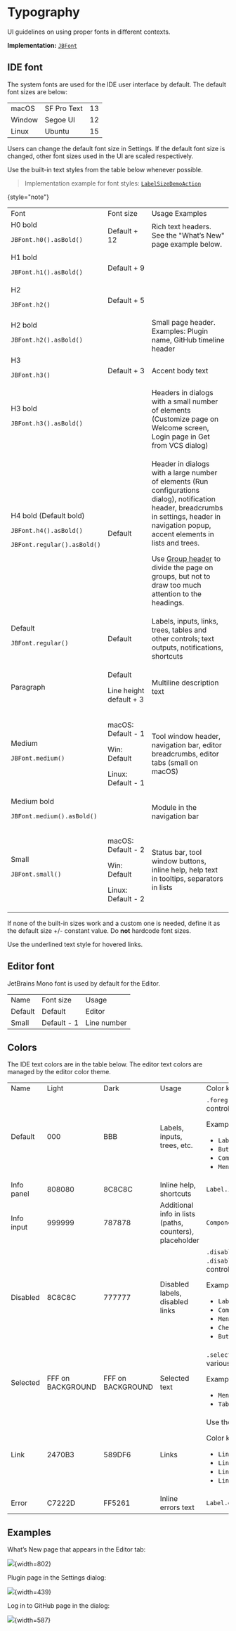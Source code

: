 <!-- Copyright 2000-2024 JetBrains s.r.o. and contributors. Use of this source code is governed by the Apache 2.0 license. -->

# Typography

<link-summary>UI guidelines on using proper fonts in different contexts.</link-summary>

<tldr>

**Implementation:** [`JBFont`](%gh-ic%/platform/util/ui/src/com/intellij/util/ui/JBFont.java)

</tldr>

## IDE font

The system fonts are used for the IDE user interface by default. The default font sizes are below:

<table style="header-column">
  <tr>
    <td>  macOS  </td>
    <td> SF Pro Text  </td>
    <td> 13 </td>
  </tr>
  <tr>
    <td> Window </td>
    <td> Segoe UI </td>
    <td> 12 </td>
  </tr>
  <tr>
    <td> Linux </td>
    <td> Ubuntu </td>
    <td> 15 </td>
  </tr>
</table>


Users can change the default font size in Settings. If the default font size is changed, other font sizes used in the UI are scaled respectively.

Use the built-in text styles from the table below whenever possible.

> Implementation example for font styles: [`LabelSizeDemoAction`](%gh-ic%/platform/platform-impl/internal/src/com/intellij/internal/LabelSizeDemoAction.kt)
>
{style="note"}

<table>

  <tr>
  <td width="20%"> Font </td>
  <td width="27%"> Font size </td>
  <td width="53%"> Usage Examples </td></tr>

  <tr>
    <td> H0 bold <p><code>JBFont.h0().asBold()</code></p></td>
    <td> Default + 12 </td>
    <td>
        Rich text headers. See the "What’s New" page example below.
    </td>
  </tr>

  <tr>
    <td> H1 bold <p><code>JBFont.h1().asBold()</code></p></td>
    <td> Default + 9 </td>
    <td> </td>
  </tr>

  <tr>
    <td>H2 <p><code>JBFont.h2()</code></p></td>
    <td> Default + 5 </td>
    <td> </td>
  </tr>

  <tr>
    <td> H2 bold <p><code>JBFont.h2().asBold()</code></p></td>
    <td> </td>
    <td>
        Small page header. Examples: Plugin name, GitHub timeline header
    </td>
  </tr>

  <tr>
    <td> H3 <p><code>JBFont.h3()</code></p></td>
    <td> Default + 3 </td>
    <td>
        Accent body text
    </td>
  </tr>

  <tr>
    <td>H3 bold <p><code>JBFont.h3().asBold()</code></p></td>
    <td> </td>
    <td>
        Headers in dialogs with a small number of elements (Customize page on Welcome screen, Login page in Get from VCS dialog)
    </td>
  </tr>

  <tr>
    <td> H4 bold (Default bold) <p> <code>JBFont.h4().asBold()</code></p> <p> <code>JBFont.regular().asBold()</code></p> </td>
    <td> Default </td>
    <td>
        <p>Header in dialogs with a large number of elements (Run configurations dialog), notification header, breadcrumbs in settings, header in navigation popup, accent elements in lists and trees.</p>
        <p>Use <a href="group_header.md">Group header</a> to divide the page on groups, but not to draw too much attention to the headings.</p>
    </td>
  </tr>

  <tr>
    <td> Default <p><code>JBFont.regular()</code></p></td>
    <td> Default </td>
    <td>
        Labels, inputs, links, trees, tables and other controls; text outputs, notifications, shortcuts
    </td>
  </tr>

  <tr>
    <td> Paragraph </td>
    <td>
         <p>Default</p>
         <p>Line height default + 3</p>
    </td>
    <td>
        Multiline description text
    </td>
  </tr>

  <tr>
    <td>Medium <p><code>JBFont.medium()</code></p></td>
    <td>
        <p>macOS: Default - 1</p>
        <p>Win: Default</p>
        <p>Linux: Default - 1</p>
    </td>
    <td>
        Tool window header, navigation bar, editor breadcrumbs, editor tabs (small on macOS)
    </td>
  </tr>

  <tr>
    <td> Medium bold <p><code>JBFont.medium().asBold()</code></p> </td>
    <td> </td>
    <td>
        Module in the navigation bar
    </td>
  </tr>

  <tr>
    <td> Small <p><code>JBFont.small()</code></p> </td>
    <td>
        <p>macOS: Default - 2</p>
        <p>Win: Default</p>
        <p>Linux: Default - 2</p>
    </td>
    <td>
        Status bar, tool window buttons, inline help, help text in tooltips, separators in lists
    </td>
  </tr>
</table>

If none of the built-in sizes work and a custom one is needed, define it as the default size +/- constant value. Do **not** hardcode font sizes.

Use the underlined text style for hovered links.

## Editor font

JetBrains Mono font is used by default for the Editor.

<table>
<tr><td> Name </td>
<td> Font size </td>
<td> Usage </td>  </tr>
  <tr>
    <td> Default </td>
    <td> Default </td>
    <td> Editor </td>
  </tr>
  <tr>
    <td> Small </td>
    <td> Default - 1 </td>
    <td> Line number </td>
  </tr>
</table>

## Colors

The IDE text colors are in the table below. The editor text colors are managed by the editor color theme.

<table>
<tr><td> Name </td>
<td> Light </td>
<td> Dark </td>
<td> Usage </td>
<td> Color key </td>
</tr>
  <tr>
    <td> Default </td>
    <td> 000 </td>
    <td> <format color="#BBBBBB">BBB</format> </td>
    <td>
        Labels, inputs, trees, etc.
    </td>
    <td>
        <code>.foreground</code> keys for various UI controls.
        <p>Examples:</p>
        <ul>
        <li><code>Label.foreground</code></li>
        <li><code>Button.foreground</code></li>
        <li><code>ComboBox.foreground</code></li>
        <li><code>MenuItem.foreground</code></li>
        </ul>
    </td>
  </tr>

  <tr>
    <td> Info panel </td>
    <td> <format color="#808080">808080</format> </td>
    <td> <format color="#8C8C8C">8C8C8C</format> </td>
    <td>
        Inline help, shortcuts
    </td>
    <td>
        <code>Label.infoForeground</code>
    </td>
  </tr>

  <tr>
    <td> Info input </td>
    <td> <format color="#999999">999999</format> </td>
    <td> <format color="#787878">787878</format> </td>
    <td>
        Additional info in lists (paths, counters), placeholder
    </td>
    <td>
        <code>Component.infoForeground</code>
    </td>
  </tr>

  <tr>
    <td> Disabled </td>
    <td> <format color="#8C8C8C">8C8C8C</format> </td>
    <td> <format color="#777777">777777</format> </td>
    <td>
        Disabled labels, disabled links
    </td>
    <td>
        <code>.disabledForeground</code> and <code>.disabledText</code> keys for various UI controls.
        <p>Examples:</p>
        <ul>
            <li><code>Label.disabledForeground</code></li>
            <li><code>ComboBox.disabledForeground</code></li>
            <li><code>MenuItem.disabledForeground</code></li>
            <li><code>CheckBox.disabledText</code></li>
            <li><code>Button.disabledText</code></li>
        </ul>
</td>
  </tr>

  <tr>
    <td> Selected </td>
    <td> FFF on <format color="#62A7DB">BACKGROUND</format> </td>
    <td> FFF on <format color="#62A7DB">BACKGROUND</format> </td>
    <td>
        Selected text
    </td>
    <td>
        <code>.selectionForeground</code> keys for various UI controls.
        <p>Examples:</p>
        <ul>
            <li><code>MenuItem.selectionForeground</code></li>
            <li><code>Table.selectionForeground</code></li>
        </ul>
    </td>
  </tr>

  <tr>
    <td> Link </td>
    <td> <format color="#2470B3">2470B3</format> </td>
    <td> <format color="#589DF6">589DF6</format> </td>
    <td>
        Links
    </td>
    <td>
        Use the component <code>LinkLabel</code>
        <p>Color keys:</p>
        <ul>
            <li><code>Link.activeForeground</code></li>
            <li><code>Link.hoverForeground</code></li>
            <li><code>Link.pressedForeground</code></li>
            <li><code>Link.visitedForeground</code></li>
        </ul>
    </td>
  </tr>

  <tr>
    <td> Error </td>
    <td> <format color="#C7222D">C7222D</format> </td>
    <td> <format color="#FF5261">FF5261</format> </td>
    <td>
        Inline errors text
    </td>
    <td>
        <code>Label.errorForeground</code>
    </td>
  </tr>
</table>

## Examples

What’s New page that appears in the Editor tab:

![](whats_new.png){width=802}

Plugin page in the Settings dialog:

![](plugins.png){width=439}

Log in to GitHub page in the dialog:

![](github.png){width=587}

